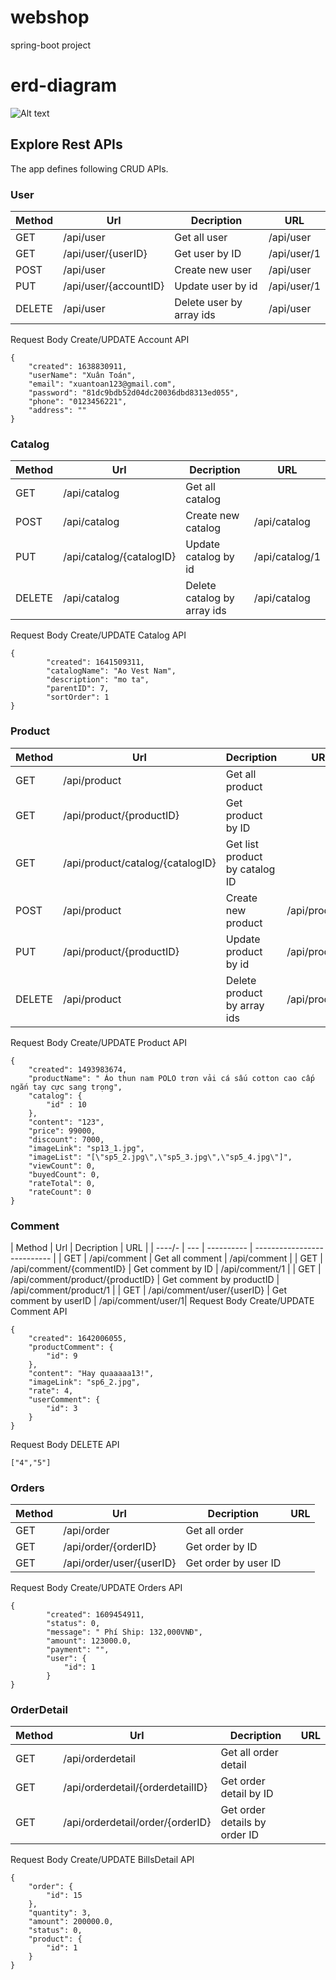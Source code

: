 # webshop
spring-boot project

# erd-diagram
![Alt text](https://github.com/xuantoan2001/webshop/blob/main/erd-diagram.png?raw=true?raw=true "Title")

## Explore Rest APIs

The app defines following CRUD APIs.
### User

| Method | Url | Decription | URL | 
| ------ | --- | ---------- | --------------------------- |
| GET   | /api/user | Get all user | /api/user |
| GET  | /api/user/{userID} | Get user by ID | /api/user/1 |
| POST  | /api/user | Create new user  | /api/user |
| PUT  | /api/user/{accountID} | Update user by id | /api/user/1 |
| DELETE  | /api/user | Delete user by array ids | /api/user |

Request Body Create/UPDATE Account API
``` 
{
    "created": 1638830911,
    "userName": "Xuân Toán",
    "email": "xuantoan123@gmail.com",
    "password": "81dc9bdb52d04dc20036dbd8313ed055",
    "phone": "0123456221",
    "address": ""
}
``` 



### Catalog

| Method | Url | Decription | URL | 
| ------ | --- | ---------- | --------------------------- |
| GET   | /api/catalog | Get all catalog |  |
| POST  | /api/catalog | Create new catalog  | /api/catalog |
| PUT  | /api/catalog/{catalogID} | Update catalog by id | /api/catalog/1 |
| DELETE  | /api/catalog | Delete catalog by array ids | /api/catalog |
Request Body Create/UPDATE Catalog API
```
{
        "created": 1641509311,
        "catalogName": "Ao Vest Nam",
        "description": "mo ta",
        "parentID": 7,
        "sortOrder": 1
}
```
### Product

| Method | Url | Decription | URL | 
| ------ | --- | ---------- | --------------------------- |
| GET   | /api/product | Get all product |  |
| GET  | /api/product/{productID} | Get product by ID |  |
| GET  | /api/product/catalog/{catalogID} | Get list product by catalog ID |  |
| POST  | /api/product | Create new product  | /api/product |
| PUT  | /api/product/{productID} | Update product by id | /api/product/1 | 
| DELETE  | /api/product | Delete product by array ids | /api/product | 
Request Body Create/UPDATE Product API
```
{
    "created": 1493983674,
    "productName": " Áo thun nam POLO trơn vải cá sấu cotton cao cấp ngắn tay cực sang trọng",
    "catalog": {
        "id" : 10
    },
    "content": "123",
    "price": 99000,
    "discount": 7000,
    "imageLink": "sp13_1.jpg",
    "imageList": "[\"sp5_2.jpg\",\"sp5_3.jpg\",\"sp5_4.jpg\"]",
    "viewCount": 0,
    "buyedCount": 0,
    "rateTotal": 0,
    "rateCount": 0
}
```
### Comment

| Method | Url | Decription | URL | 
| ----/- | --- | ---------- | --------------------------- |
| GET   | /api/comment | Get all comment | /api/comment  |
| GET  | /api/comment/{commentID} | Get comment by ID | /api/comment/1 |
| GET  | /api/comment/product/{productID} | Get comment by productID | /api/comment/product/1 |
| GET  | /api/comment/user/{userID} | Get comment by userID |  /api/comment/user/1|
Request Body Create/UPDATE Comment API
```
{
    "created": 1642006055,
    "productComment": {
        "id": 9
    },
    "content": "Hay quaaaaa13!",
    "imageLink": "sp6_2.jpg",
    "rate": 4,
    "userComment": {
        "id": 3
    }
}
```
Request Body DELETE API
```
["4","5"]
``` 
### Orders

| Method | Url | Decription | URL | 
| ------ | --- | ---------- | --------------------------- |
| GET   | /api/order | Get all order |  |
| GET  | /api/order/{orderID} | Get order by ID |  |
| GET  | /api/order/user/{userID} | Get order by user ID |  |
Request Body Create/UPDATE Orders API
```
{
        "created": 1609454911,
        "status": 0,
        "message": " Phí Ship: 132,000VNĐ",
        "amount": 123000.0,
        "payment": "",
        "user": {
            "id": 1
        }
}
```
### OrderDetail

| Method | Url | Decription | URL | 
| ------ | --- | ---------- | --------------------------- |
| GET   | /api/orderdetail | Get all order detail |  |
| GET  | /api/orderdetail/{orderdetailID} | Get order detail by ID |  |
| GET  | /api/orderdetail/order/{orderID} | Get order details by order ID |  |
Request Body Create/UPDATE BillsDetail API
```
{
    "order": {
        "id": 15
    },
    "quantity": 3,
    "amount": 200000.0,
    "status": 0,
    "product": {
        "id": 1
    }
}
```